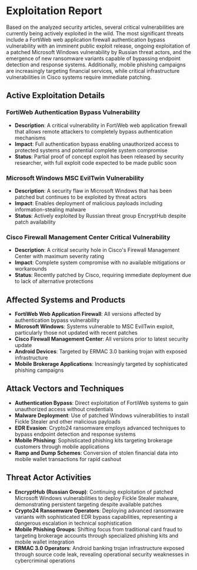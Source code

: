 # Exploitation Report

Based on the analyzed security articles, several critical vulnerabilities are currently being actively exploited in the wild. The most significant threats include a FortiWeb web application firewall authentication bypass vulnerability with an imminent public exploit release, ongoing exploitation of a patched Microsoft Windows vulnerability by Russian threat actors, and the emergence of new ransomware variants capable of bypassing endpoint detection and response systems. Additionally, mobile phishing campaigns are increasingly targeting financial services, while critical infrastructure vulnerabilities in Cisco systems require immediate patching.

## Active Exploitation Details

### FortiWeb Authentication Bypass Vulnerability
- **Description**: A critical vulnerability in FortiWeb web application firewall that allows remote attackers to completely bypass authentication mechanisms
- **Impact**: Full authentication bypass enabling unauthorized access to protected systems and potential complete system compromise
- **Status**: Partial proof of concept exploit has been released by security researcher, with full exploit code expected to be made public soon

### Microsoft Windows MSC EvilTwin Vulnerability
- **Description**: A security flaw in Microsoft Windows that has been patched but continues to be exploited by threat actors
- **Impact**: Enables deployment of malicious payloads including information-stealing malware
- **Status**: Actively exploited by Russian threat group EncryptHub despite patch availability

### Cisco Firewall Management Center Critical Vulnerability
- **Description**: A critical security hole in Cisco's Firewall Management Center with maximum severity rating
- **Impact**: Complete system compromise with no available mitigations or workarounds
- **Status**: Recently patched by Cisco, requiring immediate deployment due to lack of alternative protections

## Affected Systems and Products

- **FortiWeb Web Application Firewall**: All versions affected by authentication bypass vulnerability
- **Microsoft Windows**: Systems vulnerable to MSC EvilTwin exploit, particularly those not updated with recent patches
- **Cisco Firewall Management Center**: All versions prior to latest security update
- **Android Devices**: Targeted by ERMAC 3.0 banking trojan with exposed infrastructure
- **Mobile Brokerage Applications**: Increasingly targeted by sophisticated phishing campaigns

## Attack Vectors and Techniques

- **Authentication Bypass**: Direct exploitation of FortiWeb systems to gain unauthorized access without credentials
- **Malware Deployment**: Use of patched Windows vulnerabilities to install Fickle Stealer and other malicious payloads
- **EDR Evasion**: Crypto24 ransomware employs advanced techniques to bypass endpoint detection and response systems
- **Mobile Phishing**: Sophisticated phishing kits targeting brokerage customers through mobile applications
- **Ramp and Dump Schemes**: Conversion of stolen financial data into mobile wallet transactions for rapid cashout

## Threat Actor Activities

- **EncryptHub (Russian Group)**: Continuing exploitation of patched Microsoft Windows vulnerabilities to deploy Fickle Stealer malware, demonstrating persistent targeting despite available patches
- **Crypto24 Ransomware Operators**: Deploying advanced ransomware variants with sophisticated EDR bypass capabilities, representing a dangerous escalation in technical sophistication
- **Mobile Phishing Groups**: Shifting focus from traditional card fraud to targeting brokerage accounts through specialized phishing kits and mobile wallet integration
- **ERMAC 3.0 Operators**: Android banking trojan infrastructure exposed through source code leak, revealing operational security weaknesses in cybercriminal operations